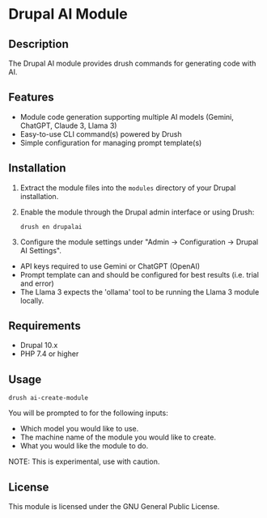# Drupal AI Module

## Description
The Drupal AI module provides drush commands for generating code with AI.

## Features
- Module code generation supporting multiple AI models (Gemini, ChatGPT, Claude 3, Llama 3)
- Easy-to-use CLI command(s) powered by Drush
- Simple configuration for managing prompt template(s)

## Installation
1. Extract the module files into the `modules` directory of your Drupal installation.
2. Enable the module through the Drupal admin interface or using Drush:

   ```
   drush en drupalai
   ```

3. Configure the module settings under "Admin -> Configuration -> Drupal AI Settings".
- API keys required to use Gemini or ChatGPT (OpenAI)
- Prompt template can and should be configured for best results (i.e. trial and error)
- The Llama 3 expects the 'ollama' tool to be running the Llama 3 module locally.

## Requirements
- Drupal 10.x
- PHP 7.4 or higher

## Usage

   ```
   drush ai-create-module
   ```

You will be prompted to for the following inputs:
- Which model you would like to use.
- The machine name of the module you would like to create.
- What you would like the module to do.

NOTE: This is experimental, use with caution.

## License
This module is licensed under the GNU General Public License.
